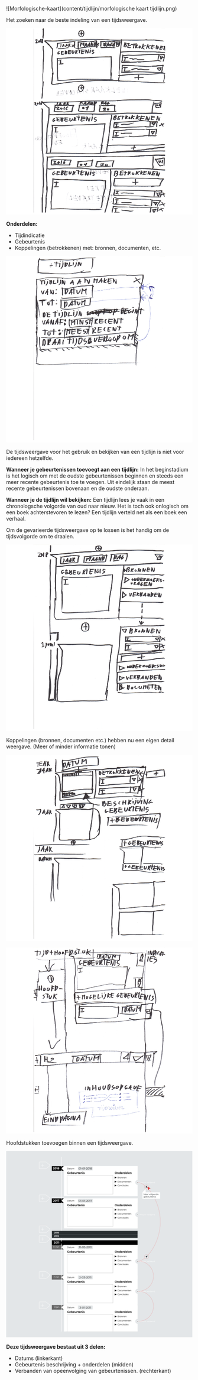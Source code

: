 




![Morfologische-kaart](content/tijdlijn/morfologische kaart tijdlijn.png)

Het zoeken naar de beste indeling van een tijdsweergave.

![](content/tijdlijn/schetsen18.png)

__Onderdelen:__
* Tijdindicatie
* Gebeurtenis
* Koppelingen (betrokkenen) met: bronnen, documenten, etc.



![Tijdsweergave](content/tijdlijn/schetsen19.png)

De tijdsweergave voor het gebruik en bekijken van een tijdlijn is niet voor iedereen hetzelfde.

__Wanneer je gebeurtenissen toevoegt aan een tijdlijn:__
In het beginstadium is het logisch om met de oudste gebeurtenissen beginnen en steeds een meer recente gebeurtenis toe te voegen. Uit eindelijk staan de meest recente gebeurtenissen bovenaan en de oudste onderaan.

__Wanneer je de tijdlijn wil bekijken:__
Een tijdlijn lees je vaak in een chronologsche volgorde van oud naar nieuw. Het is toch ook onlogisch om een boek achterstevoren te lezen? Een tijdlijn verteld net als een boek een verhaal.


Om de gevarieerde tijdsweergave op te lossen is het handig om de tijdsvolgorde om te draaien.


![Detail weergave koppelingen.](content/tijdlijn/schetsen20.png)

Koppelingen (bronnen, documenten etc.) hebben nu een eigen detail weergave. (Meer of minder informatie tonen)

![Extra schets](content/tijdlijn/schetsen21.png)


![Hoofdstukken](content/tijdlijn/schetsen22.png)

Hoofdstukken toevoegen binnen een tijdsweergave.

![Gebeurtenissen in een tijdlijn](content/designs3.png)

__Deze tijdsweergave bestaat uit 3 delen:__
* Datums (linkerkant)
* Gebeurtenis beschrijving + onderdelen (midden)
* Verbanden van opeenvolging van gebeurtenissen. (rechterkant)

